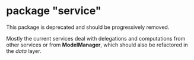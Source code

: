 # package "service"
  
This package is deprecated and should be progressively removed.

Mostly the current services deal with delegations and computations from other services or from **ModelManager**, which should also be refactored in the *data* layer.